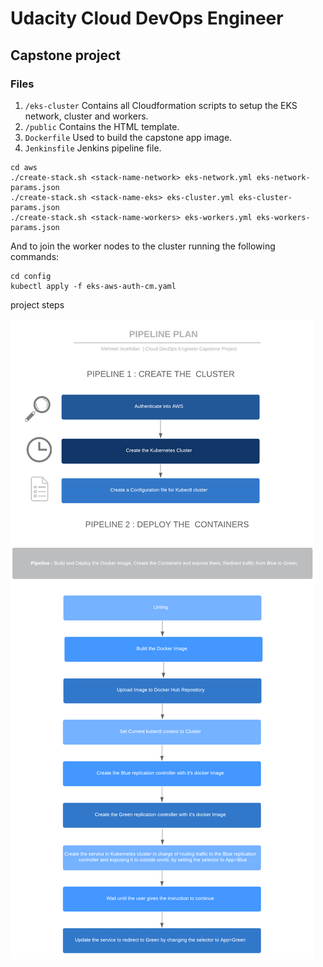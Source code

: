 # Udacity Cloud DevOps Engineer
## Capstone project

### Files
1. `/eks-cluster` Contains all Cloudformation scripts to setup the EKS network, cluster and workers.
2. `/public` Contains the HTML template.
3. `Dockerfile` Used to build the capstone app image.
4. `Jenkinsfile` Jenkins pipeline file.

```
cd aws
./create-stack.sh <stack-name-network> eks-network.yml eks-network-params.json
./create-stack.sh <stack-name-eks> eks-cluster.yml eks-cluster-params.json
./create-stack.sh <stack-name-workers> eks-workers.yml eks-workers-params.json
```

And  to join the worker nodes to the cluster running the following commands:

```
cd config
kubectl apply -f eks-aws-auth-cm.yaml
```

project steps

![alt text](Project.png)
